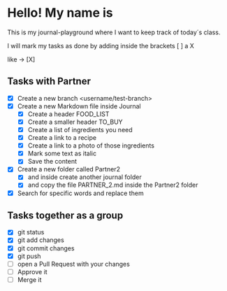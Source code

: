 # Hello! My name is <name>

This is my journal-playground where I want to keep track of today´s class.

I will mark my tasks as done by adding inside the brackets [ ] a X 

like -> [X]

## Tasks with Partner

- [X] Create a new branch <username/test-branch>
- [X] Create a new Markdown file inside Journal
  - [X] Create a header FOOD_LIST
  - [X] Create a smaller header TO_BUY
  - [X] Create a list of ingredients you need
  - [X] Create a link to a recipe
  - [X] Create a link to a photo of those ingredients
  - [X] Mark some text as italic
  - [X] Save the content
- [X] Create a new folder called Partner2 
  - [X] and inside create another journal folder
  - [X] and copy the file PARTNER_2.md inside the Partner2 folder
- [X] Search for specific words and replace them

## Tasks together as a group

- [X] git status
- [X] git add changes
- [X] git commit changes
- [X] git push
- [ ] open a Pull Request with your changes
- [ ] Approve it
- [ ] Merge it 
